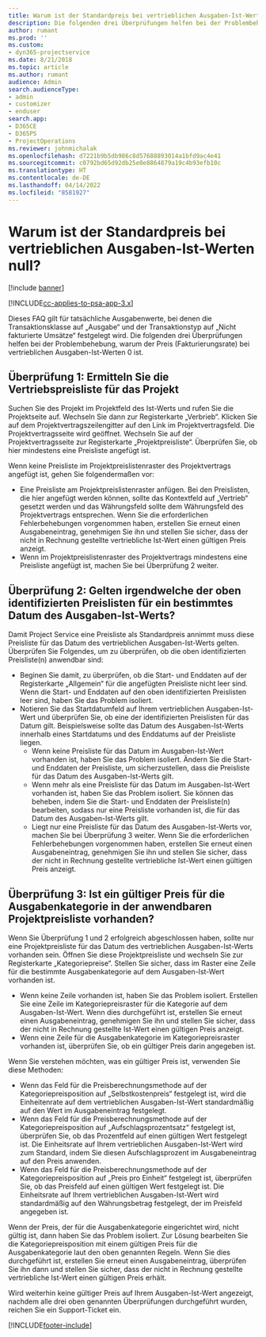 ```yaml
---
title: Warum ist der Standardpreis bei vertrieblichen Ausgaben-Ist-Werten null?
description: Die folgenden drei Überprüfungen helfen bei der Problembehebung, warum der Preis bei vertrieblichen Ausgaben-Ist-Werten 0 ist.
author: rumant
ms.prod: ''
ms.custom:
- dyn365-projectservice
ms.date: 8/21/2018
ms.topic: article
ms.author: rumant
audience: Admin
search.audienceType:
- admin
- customizer
- enduser
search.app:
- D365CE
- D365PS
- ProjectOperations
ms.reviewer: johnmichalak
ms.openlocfilehash: d7221b9b5db986c8d57688893014a1bfd9ac4e41
ms.sourcegitcommit: c0792bd65d92db25e0e8864879a19c4b93efb10c
ms.translationtype: HT
ms.contentlocale: de-DE
ms.lasthandoff: 04/14/2022
ms.locfileid: "8581927"
---
```

# <a name="why-is-the-price-defaulting-to-zero-on-expense-sales-actuals"></a>Warum ist der Standardpreis bei vertrieblichen Ausgaben-Ist-Werten null?

[!include [banner](../includes/psa-now-project-operations.md)]

[!INCLUDE[cc-applies-to-psa-app-3.x](../includes/cc-applies-to-psa-app-3x.md)]

Dieses FAQ gilt für tatsächliche Ausgabenwerte, bei denen die Transaktionsklasse auf „Ausgabe“ und der Transaktionstyp auf „Nicht fakturierte Umsätze“ festgelegt wird. Die folgenden drei Überprüfungen helfen bei der Problembehebung, warum der Preis (Fakturierungsrate) bei vertrieblichen Ausgaben-Ist-Werten 0 ist.

## <a name="check-1-identify-the-sales-price-list-for-project"></a>Überprüfung 1: Ermitteln Sie die Vertriebspreisliste für das Projekt

Suchen Sie des Projekt im Projektfeld des Ist-Werts und rufen Sie die Projektseite auf. Wechseln Sie dann zur Registerkarte „Verbrieb“. Klicken Sie auf dem Projektvertragszeilengitter auf den Link im Projektvertragsfeld. Die Projektvertragsseite wird geöffnet. Wechseln Sie auf der Projektvertragsseite zur Registerkarte „Projektpreisliste“. Überprüfen Sie, ob hier mindestens eine Preisliste angefügt ist.

Wenn keine Preisliste im Projektpreislistenraster des Projektvertrags angefügt ist, gehen Sie folgendermaßen vor:

- Eine Preisliste am Projektpreislistenraster anfügen. Bei den Preislisten, die hier angefügt werden können, sollte das Kontextfeld auf „Vertrieb“ gesetzt werden und das Währungsfeld sollte dem Währungsfeld des Projektvertrags entsprechen. Wenn Sie die erforderlichen Fehlerbehebungen vorgenommen haben, erstellen Sie erneut einen Ausgabeneintrag, genehmigen Sie ihn und stellen Sie sicher, dass der nicht in Rechnung gestellte vertriebliche Ist-Wert einen gültigen Preis anzeigt.
- Wenn im Projektpreislistenraster des Projektvertrags mindestens eine Preisliste angefügt ist, machen Sie bei Überprüfung 2 weiter.

## <a name="check-2-are-any-of-the-price-lists-identified-above-valid-for-the-specific-date-of-the-expense-actual"></a>Überprüfung 2: Gelten irgendwelche der oben identifizierten Preislisten für ein bestimmtes Datum des Ausgaben-Ist-Werts?

Damit Project Service eine Preisliste als Standardpreis annimmt muss diese Preisliste für das Datum des vertrieblichen Ausgaben-Ist-Werts gelten. Überprüfen Sie Folgendes, um zu überprüfen, ob die oben identifizierten Preisliste(n) anwendbar sind:

- Beginen Sie damit, zu überprüfen, ob die Start- und Enddaten auf der Registerkarte „Allgemein“ für die angefügten Preisliste nicht leer sind. Wenn die Start- und Enddaten auf den oben identifizierten Preislisten leer sind, haben Sie das Problem isoliert. 
- Notieren Sie das Startdatumfeld auf Ihrem vertrieblichen Ausgaben-Ist-Wert und überprüfen Sie, ob eine der identifizierten Preislisten für das Datum gilt. Beispielsweise sollte das Datum des Ausgaben-Ist-Werts innerhalb eines Startdatums und des Enddatums auf der Preisliste liegen. 
    - Wenn keine Preisliste für das Datum im Ausgaben-Ist-Wert vorhanden ist, haben Sie das Problem isoliert. Ändern Sie die Start- und Enddaten der Preisliste, um sicherzustellen, dass die Preisliste für das Datum des Ausgaben-Ist-Werts gilt. 
    - Wenn mehr als eine Preisliste für das Datum im Ausgaben-Ist-Wert vorhanden ist, haben Sie das Problem isoliert. Sie können das beheben, indem Sie die Start- und Enddaten der Preisliste(n) bearbeiten, sodass nur eine Preisliste vorhanden ist, die für das Datum des Ausgaben-Ist-Werts gilt. 
    - Liegt nur eine Preisliste für das Datum des Ausgaben-Ist-Werts vor, machen Sie bei Überprüfung 3 weiter.
Wenn Sie die erforderlichen Fehlerbehebungen vorgenommen haben, erstellen Sie erneut einen Ausgabeneintrag, genehmigen Sie ihn und stellen Sie sicher, dass der nicht in Rechnung gestellte vertriebliche Ist-Wert einen gültigen Preis anzeigt.

## <a name="check-3-is-there-a-valid-price-for-the-expense-category-in-the-applicable-project-price-list"></a>Überprüfung 3: Ist ein gültiger Preis für die Ausgabenkategorie in der anwendbaren Projektpreisliste vorhanden? 

Wenn Sie Überprüfung 1 und 2 erfolgreich abgeschlossen haben, sollte nur eine Projektpreisliste für das Datum des vertrieblichen Ausgaben-Ist-Werts vorhanden sein. Öffnen Sie diese Projektpreisliste und wechseln Sie zur Registerkarte „Kategoriepreise“. Stellen Sie sicher, dass im Raster eine Zeile für die bestimmte Ausgabenkategorie auf dem Ausgaben-Ist-Wert vorhanden ist.
 
- Wenn keine Zeile vorhanden ist, haben Sie das Problem isoliert. Erstellen Sie eine Zeile im Kategoriepreisraster für die Kategorie auf dem Ausgaben-Ist-Wert. Wenn dies durchgeführt ist, erstellen Sie erneut einen Ausgabeneintrag, genehmigen Sie ihn und stellen Sie sicher, dass der nicht in Rechnung gestellte Ist-Wert einen gültigen Preis anzeigt. 
- Wenn eine Zeile für die Ausgabenkategorie im Kategoriepreisraster vorhanden ist, überprüfen Sie, ob ein gültiger Preis darin angegeben ist.

Wenn Sie verstehen möchten, was ein gültiger Preis ist, verwenden Sie diese Methoden:

- Wenn das Feld für die Preisberechnungsmethode auf der Kategoriepreisposition auf „Selbstkostenpreis“ festgelegt ist, wird die Einheitenrate auf dem vertrieblichen Ausgaben-Ist-Wert standardmäßig auf den Wert im Ausgabeneintrag festgelegt.
- Wenn das Feld für die Preisberechnungsmethode auf der Kategoriepreisposition auf „Aufschlagsprozentsatz“ festgelegt ist, überprüfen Sie, ob das Prozentfeld auf einen gültigen Wert festgelegt ist. Die Einheitsrate auf Ihrem vertrieblichen Ausgaben-Ist-Wert wird zum Standard, indem Sie diesen Aufschlagsprozent im Ausgabeneintrag auf den Preis anwenden.
- Wenn das Feld für die Preisberechnungsmethode auf der Kategoriepreisposition auf „Preis pro Einheit“ festgelegt ist, überprüfen Sie, ob das Preisfeld auf einen gültigen Wert festgelegt ist. Die Einheitsrate auf Ihrem vertrieblichen Ausgaben-Ist-Wert wird standardmäßig auf den Währungsbetrag festgelegt, der im Preisfeld angegeben ist.

Wenn der Preis, der für die Ausgabenkategorie eingerichtet wird, nicht gültig ist, dann haben Sie das Problem isoliert. Zur Lösung bearbeiten Sie die Kategoriepreisposition mit einem gültigen Preis für die Ausgabenkategorie laut den oben genannten Regeln. Wenn Sie dies durchgeführt ist, erstellen Sie erneut einen Ausgabeneintrag, überprüfen Sie ihn dann und stellen Sie sicher, dass der nicht in Rechnung gestellte vertriebliche Ist-Wert einen gültigen Preis erhält.

Wird weiterhin keine gültiger Preis auf Ihrem Ausgaben-Ist-Wert angezeigt, nachdem alle drei oben genannten Überprüfungen durchgeführt wurden, reichen Sie ein Support-Ticket ein.




[!INCLUDE[footer-include](../includes/footer-banner.md)]
